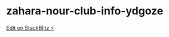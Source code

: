 # zahara-nour-club-info-ydgoze

[Edit on StackBlitz ⚡️](https://stackblitz.com/edit/zahara-nour-club-info-ydgoze)